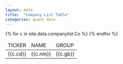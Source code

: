 ```yaml
---
layout: data
title:  "Company List Table"
categories: quant data
---
```


<table>
    <thead>
    <tr>
      <td> TICKER </td>
      <td> NAME </td>
      <td> GROUP </td>
    </tr>
    </thead>
  <tbody>
{% for c in site.data.companylist.Co %}
    <tr>
      <td>{{c.cd}}</td>
      <td>{{c.nm}}</td>
      <td>{{c.gb}}</td>
    </tr>
{% endfor %}
  </tbody>
</table>



